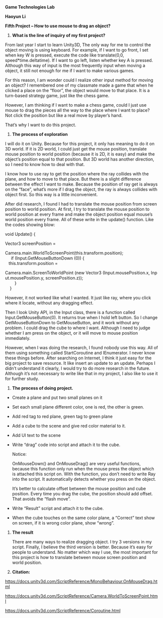 **Game Technologies Lab**

**Haoyun Li**

**Fifth Project – How to use mouse to drag an object?**

1.  **What is the line of inquiry of my first project?**

From last year I start to learn Unity3D, The only way for me to control the
object moving is using keyboard. For example, if I want to go front, I set when
key W is pressed, execute the code like translate(0,0, speed\*time.deltatime).
If I want to go left, listen whether key A is pressed. Although this way of
input is the most frequently input when moving a object, it still not enough for
me if I want to make various games.

For this reason, I am wonder could I realize other input method for moving an
object? I remembered one of my classmate made a game that when he clicked a
place on the “floor”, the object would move to that place. It is a turn-based
strategy game, just like the chess game.

However, I am thinking if I want to make a chess game, could I just use mouse to
drag the pieces all the way to the place where I want to place? Not click the
position but like a real move by player’s hand.

That’s why I want to do this project.

1.  **The process of exploration**

I will do it on Unity. Because for this project, it only has meaning to do it on
3D world. If it is 2D world, I could just get the mouse position, translate
mouse position to world position (because it is 2D, it is easy) and make the
object’s position equal to that position. But 3D world has another direction, so
I need to know how to deal with that.

I know how to use ray to get the position where the ray collides with the plane,
and how to move to that place. But there is a slight difference between the
effect I want to make. Because the position of ray get is always on the “face”,
what’s more if I drag the object, the ray is always collides with object first.
So this way is a little inconvenient.

After did research, I found I had to translate the mouse position from screen
position to world position. At first, I try to translate the mouse position to
world position at every frame and make the object position equal mouse’s world
position every frame. All of these write in the update() function. Like the
codes showing blow:

void Update() {

Vector3 screenPosition = 

Camera.main.WorldToScreenPoint(this.transform.position);  
     if (Input.GetMouseButtonDown (0)) {  
   this.transform.position = 

Camera.main.ScreenToWorldPoint (new Vector3 (Input.mousePosition.x, Input.mousePosition.y, screenPosition.z));  
        }  
    }

However, it not worked like what I wanted. It just like ray, where you click
where it locate, without any dragging effect.

Then I look Unity API, in the Input class, there is a function called
Input.GetMouseButton(0). It returns true when I hold left button. So I change
GetMouseButtonDown to GetMouseButton, and it work without any problem. I could
drag the cube to where I want. Although I need to judge whether I am press on
the object, or it will move to mouse position immediately.

However, when I was doing the research, I found nobody use this way. All of them
using something called StartCoroutine and IEnumerator. I never know these things
before. After searching on Internet, I think it just easy for the big project to
save resource. It like insert an update to an update. Perhaps I didn’t
understand it clearly, I would try to do more research in the future. Although
it’s not necessary to write like that in my project, I also like to use it for
further study.

1.  **The process of doing project.**

-   Create a plane and put two small planes on it

-   Set each small plane different color, one is red, the other is green.

-   Add red tag to red plane, green tag to green plane

-   Add a cube to the scene and give red color material to it.

-   Add UI text to the scene

-   Write “drag” code into script and attach it to the cube.

    Notice:

    OnMouseDown() and OnMouseDrag() are very useful functions, because this
    function only run when the mouse press the object which is attached this
    script on. With the function, you don’t need to write Ray into the script.
    It automatically detects whether you press on the object.

    It’s better to calculate offset between the mouse position and cube
    position. Every time you drag the cube, the position should add offset. That
    avoids the “flash move”.

-   Write “Result” script and attach it to the cube.

-   When the cube touches on the same color plane, a “Correct” text show on
    screen, if it is wrong color plane, show “wrong”.

1.  **The result**

    There are many ways to realize dragging object. I try 3 versions in my
    script. Finally, I believe the third version is better. Because it’s easy
    for people to understand. No matter which way I use, the most important for
    this project is how to translate between mouse screen position and world
    position.

2.  **Citation:**

<https://docs.unity3d.com/ScriptReference/MonoBehaviour.OnMouseDrag.html>

<https://docs.unity3d.com/ScriptReference/Camera.WorldToScreenPoint.html>

<https://docs.unity3d.com/ScriptReference/Coroutine.html>
